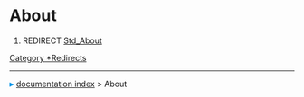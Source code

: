 # About
1.  REDIRECT [Std_About](Std_About.md)

[Category   *Redirects](Category_Redirects.md)



---
![](images/Right_arrow.png) [documentation index](../README.md) > About
